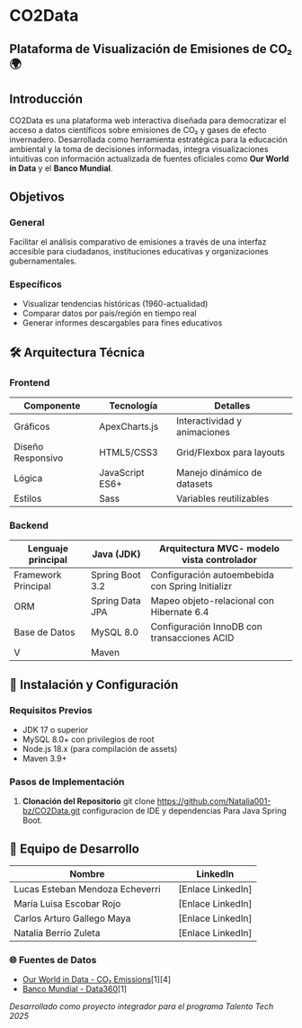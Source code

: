 # CO2Data
## Plataforma de Visualización de Emisiones de CO₂ 🌍

## Introducción 
CO2Data es una plataforma web interactiva diseñada para democratizar el acceso a datos científicos sobre emisiones de CO₂ y gases de efecto invernadero. Desarrollada como herramienta estratégica para la educación ambiental y la toma de decisiones informadas, integra visualizaciones intuitivas con información actualizada de fuentes oficiales como **Our World in Data** y el **Banco Mundial**.

## Objetivos
### General
Facilitar el análisis comparativo de emisiones a través de una interfaz accesible para ciudadanos, instituciones educativas y organizaciones gubernamentales.

### Específicos
- Visualizar tendencias históricas (1960-actualidad)
- Comparar datos por país/región en tiempo real
- Generar informes descargables para fines educativos

## 🛠️ Arquitectura Técnica

### Frontend
| Componente       | Tecnología           | Detalles                          |
|------------------|----------------------|-----------------------------------|
| Gráficos         | ApexCharts.js        | Interactividad y animaciones      |
| Diseño Responsivo| HTML5/CSS3           | Grid/Flexbox para layouts         |
| Lógica           | JavaScript ES6+      | Manejo dinámico de datasets       |
| Estilos          | Sass                 | Variables reutilizables           |

### Backend
|Lenguaje principal   | Java (JDK)                | Arquitectura MVC- modelo vista controlador                         
|---------------------|---------------------------|---------------------------------------------------|
| Framework Principal | Spring Boot 3.2           | Configuración autoembebida con Spring Initializr  |
| ORM                 | Spring Data JPA           | Mapeo objeto-relacional con Hibernate 6.4         |
| Base de Datos       | MySQL 8.0                 | Configuración InnoDB con transacciones ACID       |
| V                   | Maven                     |                                                   |


## 🔌 Instalación y Configuración

### Requisitos Previos
- JDK 17 o superior
- MySQL 8.0+ con privilegios de root
- Node.js 18.x (para compilación de assets)
- Maven 3.9+

### Pasos de Implementación

1. **Clonación del Repositorio**
git clone https://github.com/Natalia001-bz/CO2Data.git
configuracion de IDE y dependencias Para Java Spring Boot.


## 👥 Equipo de Desarrollo
| Nombre                         |    | LinkedIn          |
|--------------------------------|----|-------------------|
| Lucas Esteban Mendoza Echeverri|    | [Enlace LinkedIn] |
| María Luisa Escobar Rojo       |    | [Enlace LinkedIn] |
| Carlos Arturo Gallego Maya     |    | [Enlace LinkedIn] |
| Natalia Berrio Zuleta          |    | [Enlace LinkedIn] |



### 🌐 Fuentes de Datos
- [Our World in Data - CO₂ Emissions](https://ourworldindata.org/co2-and-other-greenhouse-gas-emissions)[1][4]
- [Banco Mundial - Data360](https://data360.worldbank.org/en/dataset/OWID_CB)[1]


*Desarrollado como proyecto integrador para el programa Talento Tech 2025*
